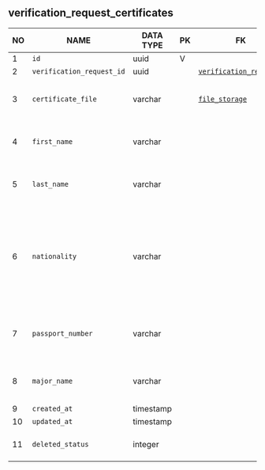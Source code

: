 
verification_request_certificates
----------------------------


NO | NAME | DATA TYPE | PK | FK | DESCRIPTION  | COMMENTS          
---|------|-----------|----|----|--------------|----------
1|`id` | uuid | V |  |  | 
2|`verification_request_id` | uuid |  | [`verification_requests`](verification_requests.md) |  | 
3|`certificate_file` | varchar |  | [`file_storage`](file_storage.md) | A copy of the certificate document in pdf format | 
4|`first_name` | varchar |  |  | First name as spelled in the certificate document | 
5|`last_name` | varchar |  |  | Last name as spelled in the certificate document | 
6|`nationality` | varchar |  |  | A string, sometimes a country name, like 'Egypt', sometimes - a nationality name, like 'Belgian', as written in the certificate | 
7|`passport_number` | varchar |  |  | Passport number of a person the certificate is issued to. | 
8|`major_name` | varchar |  |  | Major (specialization) as it is set in the certificate | 
9|`created_at` | timestamp |  |  |  | 
10|`updated_at` | timestamp |  |  |  | 
11|`deleted_status` | integer |  |  | 0 - active record, 1 - deleted record. | 
